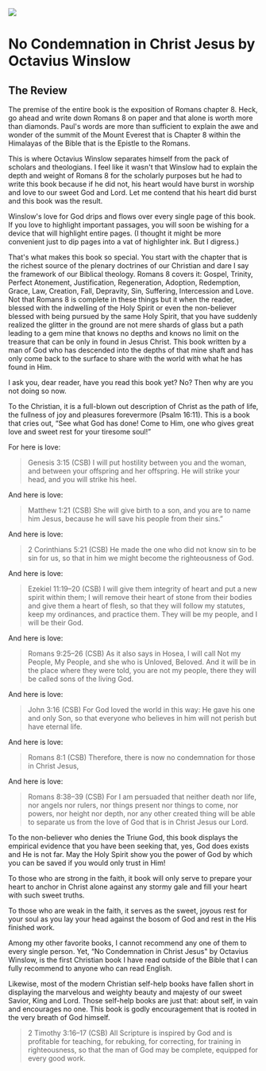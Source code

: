 <img class="intro-right" src="/images/book-no-condemnation-winslow.jpg">

# No Condemnation in Christ Jesus by Octavius Winslow

## The Review

The premise of the entire book is the exposition of Romans chapter 8. Heck, go ahead and write down Romans 8 on paper and that alone is worth more than diamonds. Paul's words are more than sufficient to explain the awe and wonder of the summit of the Mount Everest that is Chapter 8 within the Himalayas of the Bible that is the Epistle to the Romans.

This is where Octavius Winslow separates himself from the pack of scholars and theologians. I feel like it wasn't that Winslow had to explain the depth and weight of Romans 8 for the scholarly purposes but he had to write this book because if he did not, his heart would have burst in worship and love to our sweet God and Lord. Let me contend that his heart did burst and this book was the result.

Winslow's love for God drips and flows over every single page of this book. If you love to highlight important passages, you will soon be wishing for a device that will highlight entire pages. (I thought it might be more convenient just to dip pages into a vat of highlighter ink. But I digress.)

That's what makes this book so special. You start with the chapter that is the richest source of the plenary doctrines of our Christian and dare I say the framework of our Biblical theology. Romans 8 covers it: Gospel, Trinity, Perfect Atonement, Justification, Regeneration, Adoption, Redemption, Grace, Law, Creation, Fall, Depravity, Sin, Suffering, Intercession and Love. Not that Romans 8 is complete in these things but it when the reader, blessed with the indwelling of the Holy Spirit or even the non-believer blessed with being pursued by the same Holy Spirit, that you have suddenly realized the glitter in the ground are not mere shards of glass but a path leading to a gem mine that knows no depths and knows no limit on the treasure that can be only in found in Jesus Christ. This book written by a man of God who has descended into the depths of that mine shaft and has only come back to the surface to share with the world with what he has found in Him.

I ask you, dear reader, have you read this book yet? No? Then why are you not doing so now.

To the Christian, it is a full-blown out description of Christ as the path of life, the fullness of joy and pleasures forevermore (Psalm 16:11). This is a book that cries out, “See what God has done! Come to Him, one who gives great love and sweet rest for your tiresome soul!”

For here is love:

>Genesis 3:15 (CSB) I will put hostility between you and the woman, and between your offspring and her offspring. He will strike your head, and you will strike his heel.

And here is love: 

>Matthew 1:21 (CSB) She will give birth to a son, and you are to name him Jesus, because he will save his people from their sins.”

And here is love:

>2 Corinthians 5:21 (CSB) He made the one who did not know sin to be sin for us, so that in him we might become the righteousness of God.

And here is love:

>Ezekiel 11:19–20 (CSB) I will give them integrity of heart and put a new spirit within them; I will remove their heart of stone from their bodies and give them a heart of flesh, so that they will follow my statutes, keep my ordinances, and practice them. They will be my people, and I will be their God.

And here is love:

>Romans 9:25–26 (CSB) As it also says in Hosea, I will call Not my People, My People, and she who is Unloved, Beloved. And it will be in the place where they were told, you are not my people, there they will be called sons of the living God.

And here is love:

>John 3:16 (CSB) For God loved the world in this way: He gave his one and only Son, so that everyone who believes in him will not perish but have eternal life.

And here is love:

>Romans 8:1 (CSB) Therefore, there is now no condemnation for those in Christ Jesus,

And here is love:

>Romans 8:38–39 (CSB) For I am persuaded that neither death nor life, nor angels nor rulers, nor things present nor things to come, nor powers, nor height nor depth, nor any other created thing will be able to separate us from the love of God that is in Christ Jesus our Lord.

To the non-believer who denies the Triune God, this book displays the empirical evidence that you have been seeking that, yes, God does exists and He is not far. May the Holy Spirit show you the power of God by which you can be saved if you would only trust in Him!

To those who are strong in the faith, it book will only serve to prepare your heart to anchor in Christ alone against any stormy gale and fill your heart with such sweet truths.

To those who are weak in the faith, it serves as the sweet, joyous rest for your soul as you lay your head against the bosom of God and rest in the His finished work.

Among my other favorite books, I cannot recommend any one of them to every single person. Yet, “No Condemnation in Christ Jesus" by Octavius Winslow, is the first Christian book I have read outside of the Bible that I can fully recommend to anyone who can read English.

Likewise, most of the modern Christian self-help books have fallen short in displaying the marvelous and weighty beauty and majesty of our sweet Savior, King and Lord. Those self-help books are just that: about self, in vain and encourages no one. This book is godly encouragement that is rooted in the very breath of God himself.

>2 Timothy 3:16–17 (CSB) All Scripture is inspired by God and is profitable for teaching, for rebuking, for correcting, for training in righteousness, so that the man of God may be complete, equipped for every good work.
